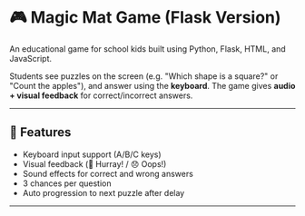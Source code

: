 # 🎮 Magic Mat Game (Flask Version)

An educational game for school kids built using Python, Flask, HTML, and JavaScript.

Students see puzzles on the screen (e.g. "Which shape is a square?" or "Count the apples"), and answer using the **keyboard**. The game gives **audio + visual feedback** for correct/incorrect answers.

---

## 🚀 Features

- Keyboard input support (A/B/C keys)
- Visual feedback (🎉 Hurray! / 😞 Oops!)
- Sound effects for correct and wrong answers
- 3 chances per question
- Auto progression to next puzzle after delay

---



